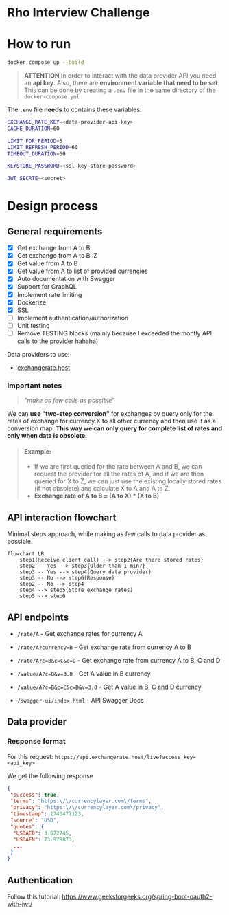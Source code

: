 # Rho Interview Challenge

# How to run 

```bash
docker compose up --build
```

> **ATTENTION**
> In order to interact with the data provider API you need an **api key**. Also, there are **environment variable that need to be set**. This can be done by creating a `.env` file in the same directory of the `docker-compose.yml`

The `.env` file **needs** to contains these variables:
```bash
EXCHANGE_RATE_KEY=<data-provider-api-key>
CACHE_DURATION=60

LIMIT_FOR_PERIOD=5
LIMIT_REFRESH_PERIOD=60
TIMEOUT_DURATION=60

KEYSTORE_PASSWORD=<ssl-key-store-password>

JWT_SECRTE=<secret>
```

# Design process

## General requirements

- [x] Get exchange from A to B
- [x] Get exchange from A to B..Z
- [x] Get value from A to B
- [x] Get value from A to list of provided currencies
- [x] Auto documentation with Swagger
- [x] Support for GraphQL
- [x] Implement rate limiting
- [x] Dockerize
- [x] SSL
- [ ] Implement authentication/authorization
- [ ] Unit testing
- [ ] Remove TESTING blocks (mainly because I exceeded the montly API calls to the provider hahaha)

Data providers to use:
- [exchangerate.host](https://exchangerate.host)

### Important notes

> *"make as few calls as possible"*

We can **use "two-step conversion"** for exchanges by query only for the rates of exchange for currency X to all other currency and then use it as a conversion map. **This way we can only query for complete list of rates and only when data is obsolete.**

> #### Example:
>
> - If we are first queried for the rate between A and B, we can request the provider for all the rates of A, and if we are then queried for X to Z, we can just use the existing locally stored rates (if not obsolete) and calculate X to A and A to Z.
> - **Exchange rate of A to B = (A to X) * (X to B)**

## API interaction flowchart

Minimal steps approach, while making as few calls to data provider as possible.

```mermaid
flowchart LR
    step1(Receive client call) --> step2{Are there stored rates}
    step2 -- Yes --> step3{Older than 1 min?}
    step3 -- Yes --> step4(Query data provider)
    step3 -- No --> step6(Response)
    step2 -- No --> step4
    step4 --> step5(Store exchange rates)
    step5 --> step6
```

## API endpoints
- `/rate/A` - Get exchange rates for currency A
- `/rate/A?currency=B` - Get exchange rate from currency A to B
- `/rate/A?c=B&c=C&c=D` - Get exchange rate from currency A to B, C and D
- `/value/A?c=B&v=3.0` - Get A value in B currency
- `/value/A?c=B&c=C&c=D&v=3.0` - Get A value in B, C and D currency

- `/swagger-ui/index.html` - API Swagger Docs

## Data provider

### Response format

For this request: `https://api.exchangerate.host/live?access_key=<api_key>`

We get the following response

```json
{
 "success": true,
 "terms": "https:\/\/currencylayer.com\/terms",
 "privacy": "https:\/\/currencylayer.com\/privacy",
 "timestamp": 1740477123,
 "source": "USD",
 "quotes": {
  "USDAED": 3.672745,
  "USDAFN": 73.978873,
  ...
 }
}
```

## Authentication

Follow this tutorial: https://www.geeksforgeeks.org/spring-boot-oauth2-with-jwt/
